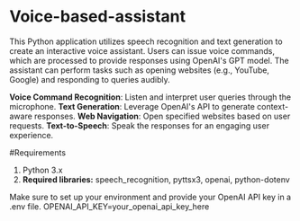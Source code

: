 # Voice-based-assistant

This Python application utilizes speech recognition and text generation to create an interactive voice assistant. Users can issue voice commands, which are processed to provide responses using OpenAI's GPT model. The assistant can perform tasks such as opening websites (e.g., YouTube, Google) and responding to queries audibly.


**Voice Command Recognition**: Listen and interpret user queries through the microphone.
**Text Generation**: Leverage OpenAI's API to generate context-aware responses.
**Web Navigation**: Open specified websites based on user requests.
**Text-to-Speech**: Speak the responses for an engaging user experience.


#Requirements
1. Python 3.x
2. __Required libraries:__ speech_recognition, pyttsx3, openai, python-dotenv

Make sure to set up your environment and provide your OpenAI API key in a .env file.
   OPENAI_API_KEY=your_openai_api_key_here

